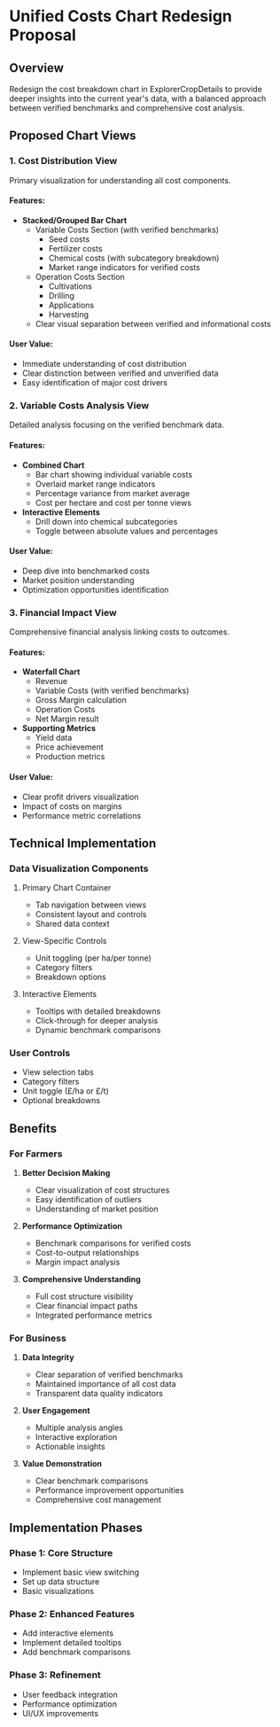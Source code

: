 # Unified Costs Chart Redesign Proposal

## Overview

Redesign the cost breakdown chart in ExplorerCropDetails to provide deeper insights into the current year's data, with a balanced approach between verified benchmarks and comprehensive cost analysis.

## Proposed Chart Views

### 1. Cost Distribution View

Primary visualization for understanding all cost components.

#### Features:

- **Stacked/Grouped Bar Chart**
  - Variable Costs Section (with verified benchmarks)
    - Seed costs
    - Fertilizer costs
    - Chemical costs (with subcategory breakdown)
    - Market range indicators for verified costs
  - Operation Costs Section
    - Cultivations
    - Drilling
    - Applications
    - Harvesting
  - Clear visual separation between verified and informational costs

#### User Value:

- Immediate understanding of cost distribution
- Clear distinction between verified and unverified data
- Easy identification of major cost drivers

### 2. Variable Costs Analysis View

Detailed analysis focusing on the verified benchmark data.

#### Features:

- **Combined Chart**
  - Bar chart showing individual variable costs
  - Overlaid market range indicators
  - Percentage variance from market average
  - Cost per hectare and cost per tonne views
- **Interactive Elements**
  - Drill down into chemical subcategories
  - Toggle between absolute values and percentages

#### User Value:

- Deep dive into benchmarked costs
- Market position understanding
- Optimization opportunities identification

### 3. Financial Impact View

Comprehensive financial analysis linking costs to outcomes.

#### Features:

- **Waterfall Chart**
  - Revenue
  - Variable Costs (with verified benchmarks)
  - Gross Margin calculation
  - Operation Costs
  - Net Margin result
- **Supporting Metrics**
  - Yield data
  - Price achievement
  - Production metrics

#### User Value:

- Clear profit drivers visualization
- Impact of costs on margins
- Performance metric correlations

## Technical Implementation

### Data Visualization Components

1. Primary Chart Container

   - Tab navigation between views
   - Consistent layout and controls
   - Shared data context

2. View-Specific Controls

   - Unit toggling (per ha/per tonne)
   - Category filters
   - Breakdown options

3. Interactive Elements
   - Tooltips with detailed breakdowns
   - Click-through for deeper analysis
   - Dynamic benchmark comparisons

### User Controls

- View selection tabs
- Category filters
- Unit toggle (£/ha or £/t)
- Optional breakdowns

## Benefits

### For Farmers

1. **Better Decision Making**

   - Clear visualization of cost structures
   - Easy identification of outliers
   - Understanding of market position

2. **Performance Optimization**

   - Benchmark comparisons for verified costs
   - Cost-to-output relationships
   - Margin impact analysis

3. **Comprehensive Understanding**
   - Full cost structure visibility
   - Clear financial impact paths
   - Integrated performance metrics

### For Business

1. **Data Integrity**

   - Clear separation of verified benchmarks
   - Maintained importance of all cost data
   - Transparent data quality indicators

2. **User Engagement**

   - Multiple analysis angles
   - Interactive exploration
   - Actionable insights

3. **Value Demonstration**
   - Clear benchmark comparisons
   - Performance improvement opportunities
   - Comprehensive cost management

## Implementation Phases

### Phase 1: Core Structure

- Implement basic view switching
- Set up data structure
- Basic visualizations

### Phase 2: Enhanced Features

- Add interactive elements
- Implement detailed tooltips
- Add benchmark comparisons

### Phase 3: Refinement

- User feedback integration
- Performance optimization
- UI/UX improvements
